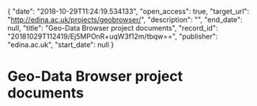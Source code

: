 {
  "date": "2018-10-29T11:24:19.534133", 
  "open_access": true, 
  "target_url": "http://edina.ac.uk/projects/geobrowser/", 
  "description": "", 
  "end_date": null, 
  "title": "Geo-Data Browser project documents", 
  "record_id": "20181029T112419/Ej5MPOnR+uqW3f12m/tbqw==", 
  "publisher": "edina.ac.uk", 
  "start_date": null
}

# Geo-Data Browser project documents

